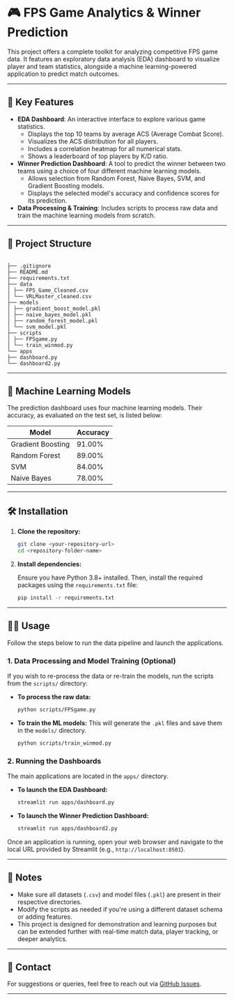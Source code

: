 # 🎮 FPS Game Analytics & Winner Prediction

This project offers a complete toolkit for analyzing competitive FPS game data. It features an exploratory data analysis (EDA) dashboard to visualize player and team statistics, alongside a machine learning-powered application to predict match outcomes.

---

## 🚀 Key Features

- **EDA Dashboard**: An interactive interface to explore various game statistics.
  - Displays the top 10 teams by average ACS (Average Combat Score).
  - Visualizes the ACS distribution for all players.
  - Includes a correlation heatmap for all numerical stats.
  - Shows a leaderboard of top players by K/D ratio.
- **Winner Prediction Dashboard**: A tool to predict the winner between two teams using a choice of four different machine learning models.
  - Allows selection from Random Forest, Naive Bayes, SVM, and Gradient Boosting models.
  - Displays the selected model's accuracy and confidence scores for its prediction.
- **Data Processing & Training**: Includes scripts to process raw data and train the machine learning models from scratch.

---

## 📂 Project Structure

```

├── .gitignore
├── README.md
├── requirements.txt
├── data
│ ├── FPS_Game_Cleaned.csv
│ └── VRLMaster_cleaned.csv
├── models
│ ├── gradient_boost_model.pkl
│ ├── naive_bayes_model.pkl
│ ├── random_forest_model.pkl
│ └── svm_model.pkl
├── scripts
│ ├── FPSgame.py
│ └── train_winmod.py
└── apps
├── dashboard.py
└── dashboard2.py

```

---

## 🤖 Machine Learning Models

The prediction dashboard uses four machine learning models. Their accuracy, as evaluated on the test set, is listed below:

| Model              | Accuracy |
|-------------------|----------|
| Gradient Boosting | 91.00%   |
| Random Forest     | 89.00%   |
| SVM               | 84.00%   |
| Naive Bayes       | 78.00%   |

---

## 🛠️ Installation

1. **Clone the repository:**
   ```bash
   git clone <your-repository-url>
   cd <repository-folder-name>
   ```

2. **Install dependencies:**

   Ensure you have Python 3.8+ installed. Then, install the required packages using the `requirements.txt` file:

   ```bash
   pip install -r requirements.txt
   ```

---

## 🏃‍♀️ Usage

Follow the steps below to run the data pipeline and launch the applications.

### 1. Data Processing and Model Training (Optional)

If you wish to re-process the data or re-train the models, run the scripts from the `scripts/` directory:

- **To process the raw data:**
  ```bash
  python scripts/FPSgame.py
  ```

- **To train the ML models:**
  This will generate the `.pkl` files and save them in the `models/` directory.

  ```bash
  python scripts/train_winmod.py
  ```

### 2. Running the Dashboards

The main applications are located in the `apps/` directory.

- **To launch the EDA Dashboard:**
  ```bash
  streamlit run apps/dashboard.py
  ```

- **To launch the Winner Prediction Dashboard:**
  ```bash
  streamlit run apps/dashboard2.py
  ```

Once an application is running, open your web browser and navigate to the local URL provided by Streamlit (e.g., `http://localhost:8501`).

---

## 📌 Notes

- Make sure all datasets (`.csv`) and model files (`.pkl`) are present in their respective directories.
- Modify the scripts as needed if you're using a different dataset schema or adding features.
- This project is designed for demonstration and learning purposes but can be extended further with real-time match data, player tracking, or deeper analytics.

---

## 📧 Contact

For suggestions or queries, feel free to reach out via [GitHub Issues](https://github.com/your-username/your-repo-name/issues).

---
